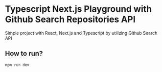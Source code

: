 # Typescript Next.js Playground with Github Search Repositories API

Simple project with React, Next.js and Typescript by utilizing Github Search API

## How to run?

```
npm run dev
```
